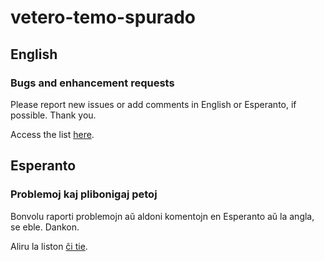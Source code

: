# vetero-temo-spurado

<h2>English</h2>
<h3>Bugs and enhancement requests</h3>
<p>Please report new issues or add comments in English or Esperanto, if possible. Thank you.</p>
<p>Access the list <a href="https://github.com/VeteroApp/vetero-temo-spurado/issues">here</a>.</p>

<h2>Esperanto</h2>
<h3>Problemoj kaj plibonigaj petoj</h3>
<p>Bonvolu raporti problemojn aŭ aldoni komentojn en Esperanto aŭ la angla, se eble. Dankon.</p>
<p>Aliru la liston <a href="https://github.com/VeteroApp/vetero-temo-spurado/issues">ĉi tie</a>.</p>
